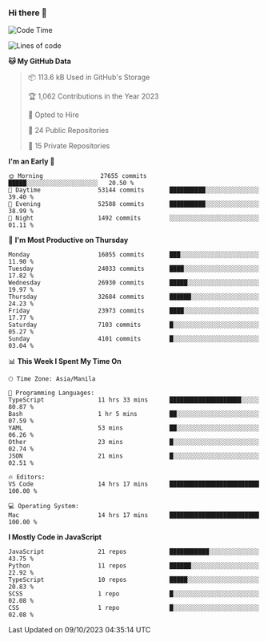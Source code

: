 ### Hi there 👋

<!--START_SECTION:waka-->
![Code Time](http://img.shields.io/badge/Code%20Time-404%20hrs%2011%20mins-blue)

![Lines of code](https://img.shields.io/badge/From%20Hello%20World%20I%27ve%20Written-58.6%20million%20lines%20of%20code-blue)

**🐱 My GitHub Data** 

> 📦 113.6 kB Used in GitHub's Storage 
 > 
> 🏆 1,062 Contributions in the Year 2023
 > 
> 💼 Opted to Hire
 > 
> 📜 24 Public Repositories 
 > 
> 🔑 15 Private Repositories 
 > 
**I'm an Early 🐤** 

```text
🌞 Morning                27655 commits       █████░░░░░░░░░░░░░░░░░░░░   20.50 % 
🌆 Daytime                53144 commits       ██████████░░░░░░░░░░░░░░░   39.40 % 
🌃 Evening                52588 commits       ██████████░░░░░░░░░░░░░░░   38.99 % 
🌙 Night                  1492 commits        ░░░░░░░░░░░░░░░░░░░░░░░░░   01.11 % 
```
📅 **I'm Most Productive on Thursday** 

```text
Monday                   16055 commits       ███░░░░░░░░░░░░░░░░░░░░░░   11.90 % 
Tuesday                  24033 commits       ████░░░░░░░░░░░░░░░░░░░░░   17.82 % 
Wednesday                26930 commits       █████░░░░░░░░░░░░░░░░░░░░   19.97 % 
Thursday                 32684 commits       ██████░░░░░░░░░░░░░░░░░░░   24.23 % 
Friday                   23973 commits       ████░░░░░░░░░░░░░░░░░░░░░   17.77 % 
Saturday                 7103 commits        █░░░░░░░░░░░░░░░░░░░░░░░░   05.27 % 
Sunday                   4101 commits        █░░░░░░░░░░░░░░░░░░░░░░░░   03.04 % 
```


📊 **This Week I Spent My Time On** 

```text
🕑︎ Time Zone: Asia/Manila

💬 Programming Languages: 
TypeScript               11 hrs 33 mins      ████████████████████░░░░░   80.87 % 
Bash                     1 hr 5 mins         ██░░░░░░░░░░░░░░░░░░░░░░░   07.59 % 
YAML                     53 mins             ██░░░░░░░░░░░░░░░░░░░░░░░   06.26 % 
Other                    23 mins             █░░░░░░░░░░░░░░░░░░░░░░░░   02.74 % 
JSON                     21 mins             █░░░░░░░░░░░░░░░░░░░░░░░░   02.51 % 

🔥 Editors: 
VS Code                  14 hrs 17 mins      █████████████████████████   100.00 % 

💻 Operating System: 
Mac                      14 hrs 17 mins      █████████████████████████   100.00 % 
```

**I Mostly Code in JavaScript** 

```text
JavaScript               21 repos            ███████████░░░░░░░░░░░░░░   43.75 % 
Python                   11 repos            ██████░░░░░░░░░░░░░░░░░░░   22.92 % 
TypeScript               10 repos            █████░░░░░░░░░░░░░░░░░░░░   20.83 % 
SCSS                     1 repo              █░░░░░░░░░░░░░░░░░░░░░░░░   02.08 % 
CSS                      1 repo              █░░░░░░░░░░░░░░░░░░░░░░░░   02.08 % 
```




 Last Updated on 09/10/2023 04:35:14 UTC
<!--END_SECTION:waka-->

